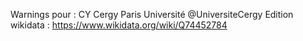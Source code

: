 Warnings pour : CY Cergy Paris Université @UniversiteCergy
Edition wikidata : https://www.wikidata.org/wiki/Q74452784 

